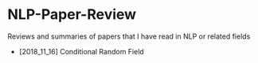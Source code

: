 # NLP-Paper-Review
Reviews and summaries of papers that I have read in NLP or related fields
- [2018_11_16] Conditional Random Field
